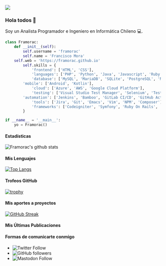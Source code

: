 ![](https://komarev.com/ghpvc/?username=framorac&style=flat-square&color=green)
### Hola todos 👋

Soy un Analista Programador e Ingeniero en Informática Chileno 💻.

```python
class Framorac:
    def __init__(self):
        self.username = 'framorac'
        self.name = 'Francisco Mora'
	self.web = 'https://framorac.github.io'
        self.skills = {
            'frontend': ['HTML', 'CSS'],
            'languages': ['PHP', 'Python', 'Java', 'Javascript', 'Ruby'],
            'database': ['MySQL', 'MariaDB', 'SQLite', 'PostgreSQL', 'MongoDB', 'Transact-SQL', 'Oracle'],
	    'mobile': ['Android', 'Kotlin'],
            'cloud': ['Azure', 'AWS', 'Google Cloud Platform'],
            'testing': ['Visual Studio Test Manager', 'Selenium', 'TestLink', 'Mantis'],
	    'automation': ['Jenkins', 'Bamboo', 'GitLab CI/CD', 'GitHub Actions', 'Travis CI'],
            'tools': ['Jira', 'Git', 'Emacs', 'Vim', 'NPM', 'Composer'],
            'frameworks': ['Codeigniter', 'Symfony', 'Ruby On Rails', 'Flask', 'Django', 'Spring Boot']
        }

if __name__ = '__main__':
    yo = Framorac()
```

#### Estadísticas
![Framorac's github stats](https://github-readme-stats.vercel.app/api?username=framorac&show_icons=true&theme=radical)

#### Mis Lenguajes
[![Top Langs](https://github-readme-stats.vercel.app/api/top-langs/?username=framorac&layout=compact&langs_count=8&theme=radical)](https://github.com/anuraghazra/github-readme-stats)

#### Trofeos GitHub
[![trophy](https://github-profile-trophy.vercel.app/?username=framorac&theme=gruvbox)](https://github.com/ryo-ma/github-profile-trophy)

#### Mis aportes a proyectos
[![GitHub Streak](https://github-readme-streak-stats.herokuapp.com/?user=framorac&theme=dark)](https://github.com/DenverCoder1/github-readme-streak-stats)

#### Mis Últimas Publicaciones
<!-- BLOG-POST-LIST:START -->
<!-- BLOG-POST-LIST:END -->

#### Formas de comunicarte conmigo

* ![Twitter Follow](https://img.shields.io/twitter/follow/framorac?style=social)
* ![GitHub followers](https://img.shields.io/github/followers/framorac?style=social)
* ![Mastodon Follow](https://img.shields.io/mastodon/follow/18644?domain=https%3A%2F%2Fmastodon.la&style=social)
